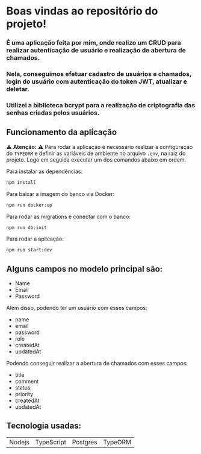 # Boas vindas ao repositório do projeto!


### É uma aplicação feita por mim, onde realizo um CRUD para realizar autenticação de usuário e realização de abertura de chamados.
### Nela, conseguimos efetuar cadastro de usuários e chamados, login do usuário com autenticação do token JWT, atualizar e deletar.
### Utilizei a biblioteca bcrypt para a realização de criptografia das senhas criadas pelos usuários.

## Funcionamento da aplicação
⚠ **Atenção:** ⚠
Para rodar a aplicação é necessário realizar a configuração do `TYPEORM` e definir as variáveis de ambiente no arquivo `.env`, na raiz do projeto.
Logo em seguida executar um dos comandos abaixo em ordem.

Para instalar as dependências:
```sh
npm install
```
Para baixar a imagem do banco via Docker:
```sh
npm run docker:up
```
Para rodar as migrations e conectar com o banco:
```sh
npm run db:init
```
Para rodar a aplicação:
```sh
npm run start:dev
```

## Alguns campos no modelo principal são:

+ Name 
+ Email
+ Password
  
Além disso, podendo ter um usuário com esses campos:

+ name
+ email
+ password
+ role
+ createdAt
+ updatedAt

Podendo conseguir realizar a abertura de chamados com esses campos:

+ title
+ comment
+ status
+ priority
+ createdAt
+ updatedAt


## Tecnologia usadas:

<table>
  <tr>
    <td>Nodejs</td>
    <td>TypeScript</td>
    <td>Postgres</td>
    <td>TypeORM</td>
  </tr>
</table>


